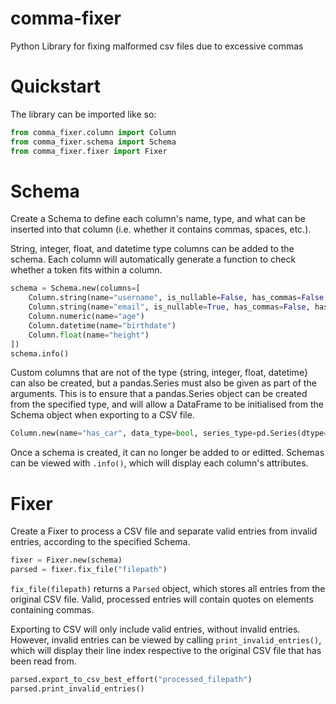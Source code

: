 # comma-fixer
Python Library for fixing malformed csv files due to excessive commas

# Quickstart

The library can be imported like so:

```python
from comma_fixer.column import Column
from comma_fixer.schema import Schema
from comma_fixer.fixer import Fixer
```

# Schema
Create a Schema to define each column's name, type, and what can be inserted into that column (i.e. whether it contains commas, spaces, etc.).

String, integer, float, and datetime type columns can be added to the schema. Each column will automatically generate a function to
check whether a token fits within a column.

```python
schema = Schema.new(columns=[
    Column.string(name="username", is_nullable=False, has_commas=False, has_spaces=False),
    Column.string(name="email", is_nullable=True, has_commas=False, has_spaces=False, format=r"[a-zA-Z0-9\.-]+@[a-z]+(\.[a-z]+)+")
    Column.numeric(name="age")
    Column.datetime(name="birthdate")
    Column.float(name="height")
])
schema.info()
```

Custom columns that are not of the type {string, integer, float, datetime} can also be created, but a pandas.Series must also be given
as part of the arguments. This is to ensure that a pandas.Series object can be created from the specified type, and will allow a
DataFrame to be initialised from the Schema object when exporting to a CSV file.

```python
Column.new(name="has_car", data_type=bool, series_type=pd.Series(dtype=bool), is_nullable=False, has_commas=False, has_spaces=False)
```

Once a schema is created, it can no longer be added to or editted. Schemas can be viewed with `.info()`, which will display
each column's attributes.

# Fixer
Create a Fixer to process a CSV file and separate valid entries from invalid entries, according to the specified Schema.

```python
fixer = Fixer.new(schema)
parsed = fixer.fix_file("filepath")
```

`fix_file(filepath)` returns a `Parsed` object, which stores all entries from the original CSV file. Valid, processed entries will
contain quotes on elements containing commas.

Exporting to CSV will only include valid entries, without invalid entries. However, invalid entries can be viewed by calling
`print_invalid_entries()`, which will display their line index respective to the original CSV file that has been read from.

```python
parsed.export_to_csv_best_effort("processed_filepath")
parsed.print_invalid_entries()
```
